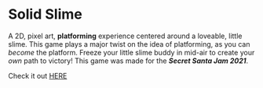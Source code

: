 # Solid Slime
A 2D, pixel art, **platforming** experience centered around a loveable, little slime. 
This game plays a major twist on the idea of platforming, as you can *become* the platform. Freeze your little slime buddy in mid-air to create your *own* path to victory! This game was made for the ***Secret Santa Jam 2021***.

Check it out [HERE](https://coopgod.itch.io/solid-slime)
